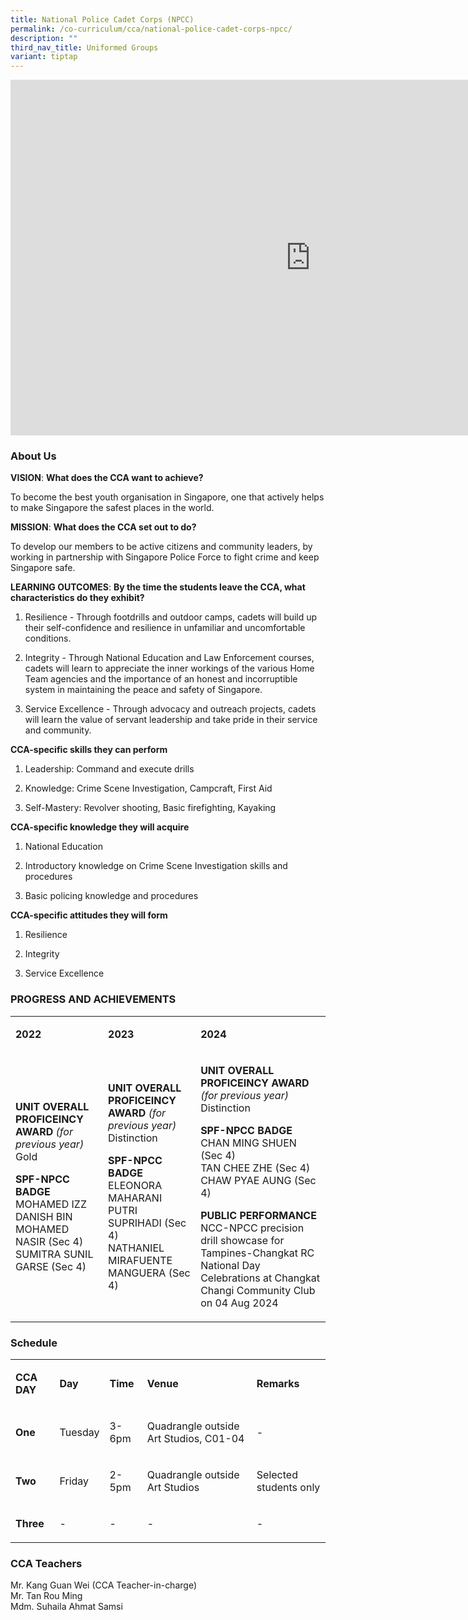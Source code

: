 ```yaml
---
title: National Police Cadet Corps (NPCC)
permalink: /co-curriculum/cca/national-police-cadet-corps-npcc/
description: ""
third_nav_title: Uniformed Groups
variant: tiptap
---
```

<div class="iframe-wrapper">
<iframe height="569" width="960" allowfullscreen="true" frameborder="0" src="https://docs.google.com/presentation/d/15Wc3ymfwE1P7bwDbIPct0xWjLeSjF5GV_5xgfMKkBfw/embed?start=true&amp;loop=true&amp;delayms=3000"></iframe>
</div>
<h3>About Us</h3>
<p><strong>VISION</strong>: <strong>What does the CCA want to achieve?</strong>
</p>
<p>To become the best youth organisation in Singapore, one that actively
helps to make Singapore the safest places in the world.</p>
<p><strong>MISSION</strong>: <strong>What does the CCA set out to do?</strong>
</p>
<p>To develop our members to be active citizens and community leaders, by
working in partnership with Singapore Police Force to fight crime and keep
Singapore safe.</p>
<p><strong>LEARNING OUTCOMES</strong>: <strong>By the time the students leave the CCA, what characteristics do they exhibit?</strong>
</p>
<ol data-tight="true" class="tight">
<li>
<p>Resilience - Through footdrills and outdoor camps, cadets will build up
their self-confidence and resilience in unfamiliar and uncomfortable conditions.</p>
</li>
<li>
<p>Integrity - Through National Education and Law Enforcement courses, cadets
will learn to appreciate the inner workings of the various Home Team agencies
and the importance of an honest and incorruptible system in maintaining
the peace and safety of Singapore.</p>
</li>
<li>
<p>Service Excellence - Through advocacy and outreach projects, cadets will
learn the value of servant leadership and take pride in their service and
community.</p>
</li>
</ol>
<p><strong>CCA-specific skills they can perform</strong>
</p>
<ol data-tight="true" class="tight">
<li>
<p>Leadership: Command and execute drills</p>
</li>
<li>
<p>Knowledge: Crime Scene Investigation, Campcraft, First Aid</p>
</li>
<li>
<p>Self-Mastery: Revolver shooting, Basic firefighting, Kayaking</p>
</li>
</ol>
<p><strong>CCA-specific knowledge they will acquire</strong>
</p>
<ol data-tight="true" class="tight">
<li>
<p>National Education</p>
</li>
<li>
<p>Introductory knowledge on Crime Scene Investigation skills and procedures</p>
</li>
<li>
<p>Basic policing knowledge and procedures</p>
</li>
</ol>
<p><strong>CCA-specific attitudes they will form</strong>
</p>
<ol data-tight="true" class="tight">
<li>
<p>Resilience</p>
</li>
<li>
<p>Integrity</p>
</li>
<li>
<p>Service Excellence</p>
</li>
</ol>
<h3>PROGRESS AND ACHIEVEMENTS</h3>
<table style="minWidth: 75px">
<colgroup>
<col>
<col>
<col>
</colgroup>
<tbody>
<tr>
<td rowspan="1" colspan="1">
<p><strong>2022</strong>
</p>
</td>
<td rowspan="1" colspan="1">
<p><strong>2023</strong>
</p>
</td>
<td rowspan="1" colspan="1">
<p><strong>2024</strong>
</p>
</td>
</tr>
<tr>
<td rowspan="1" colspan="1">
<p><strong>UNIT OVERALL PROFICEINCY AWARD </strong><em>(for previous year)</em><strong> <br></strong>Gold</p>
<p><strong>SPF-NPCC BADGE</strong>
<br>MOHAMED IZZ DANISH BIN MOHAMED NASIR (Sec 4)
<br>SUMITRA SUNIL GARSE (Sec 4)</p>
</td>
<td rowspan="1" colspan="1">
<p><strong>UNIT OVERALL PROFICEINCY AWARD </strong><em>(for previous year)</em><strong> <br></strong>Distinction</p>
<p><strong>SPF-NPCC BADGE</strong>
<br>ELEONORA MAHARANI PUTRI SUPRIHADI (Sec 4)
<br>NATHANIEL MIRAFUENTE MANGUERA (Sec 4)</p>
</td>
<td rowspan="1" colspan="1">
<p><strong>UNIT OVERALL PROFICEINCY AWARD </strong><em>(for previous year)</em><strong> <br></strong>Distinction</p>
<p><strong>SPF-NPCC BADGE</strong>
<br>CHAN MING SHUEN (Sec 4)
<br>TAN CHEE ZHE (Sec 4)
<br>CHAW PYAE AUNG (Sec 4)</p>
<p><strong>PUBLIC PERFORMANCE</strong>
<br>NCC-NPCC precision drill showcase for Tampines-Changkat RC National Day
Celebrations at Changkat Changi Community Club on 04 Aug 2024</p>
</td>
</tr>
</tbody>
</table>
<h3>Schedule</h3>
<table style="minWidth: 125px">
<colgroup>
<col>
<col>
<col>
<col>
<col>
</colgroup>
<tbody>
<tr>
<td rowspan="1" colspan="1">
<p><strong>CCA DAY</strong>
</p>
</td>
<td rowspan="1" colspan="1">
<p><strong>Day</strong>
</p>
</td>
<td rowspan="1" colspan="1">
<p><strong>Time</strong>
</p>
</td>
<td rowspan="1" colspan="1">
<p><strong>Venue</strong>
</p>
</td>
<td rowspan="1" colspan="1">
<p><strong>Remarks</strong>
</p>
</td>
</tr>
<tr>
<td rowspan="1" colspan="1">
<p><strong>One</strong>
</p>
</td>
<td rowspan="1" colspan="1">
<p>Tuesday</p>
</td>
<td rowspan="1" colspan="1">
<p>3-6pm</p>
</td>
<td rowspan="1" colspan="1">
<p>Quadrangle outside Art Studios, C01-04</p>
</td>
<td rowspan="1" colspan="1">
<p>-</p>
</td>
</tr>
<tr>
<td rowspan="1" colspan="1">
<p><strong>Two</strong>
</p>
</td>
<td rowspan="1" colspan="1">
<p>Friday</p>
</td>
<td rowspan="1" colspan="1">
<p>2-5pm</p>
</td>
<td rowspan="1" colspan="1">
<p>Quadrangle outside Art Studios</p>
</td>
<td rowspan="1" colspan="1">
<p>Selected students only</p>
</td>
</tr>
<tr>
<td rowspan="1" colspan="1">
<p><strong>Three</strong>
</p>
</td>
<td rowspan="1" colspan="1">
<p>-</p>
</td>
<td rowspan="1" colspan="1">
<p>-</p>
</td>
<td rowspan="1" colspan="1">
<p>-</p>
</td>
<td rowspan="1" colspan="1">
<p>-</p>
</td>
</tr>
</tbody>
</table>
<h3>CCA Teachers</h3>
<p>Mr. Kang Guan Wei (CCA Teacher-in-charge)
<br>Mr. Tan Rou Ming
<br>Mdm. Suhaila Ahmat Samsi</p>
